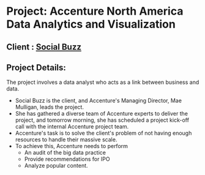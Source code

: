 # Project: Accenture North America Data Analytics and Visualization
## Client : [Social Buzz](https://cdn.theforage.com/vinternships/companyassets/T6kdcdKSTfg2aotxT/MsAqi7SNLKw3C6LAr/1664296994014/Data_Analytics%20Client%20Brief.pdf)
## Project Details:
The project involves a data analyst who acts as a link between business and data. 
- Social Buzz is the client, and Accenture's Managing Director, Mae Mulligan, leads the project.
- She has gathered a diverse team of Accenture experts to deliver the project, and tomorrow morning, she has scheduled a project kick-off call with the internal Accenture project team.
- Accenture's task is to solve the client's problem of not having enough resources to handle their massive scale.
- To achieve this, Accenture needs to perform
  - An audit of the big data practice
  - Provide recommendations for IPO
  - Analyze popular content.
